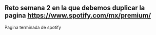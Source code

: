 Reto semana 2 en la que debemos duplicar la pagina https://www.spotify.com/mx/premium/ 
-----------

Pagina terminada de spotify 